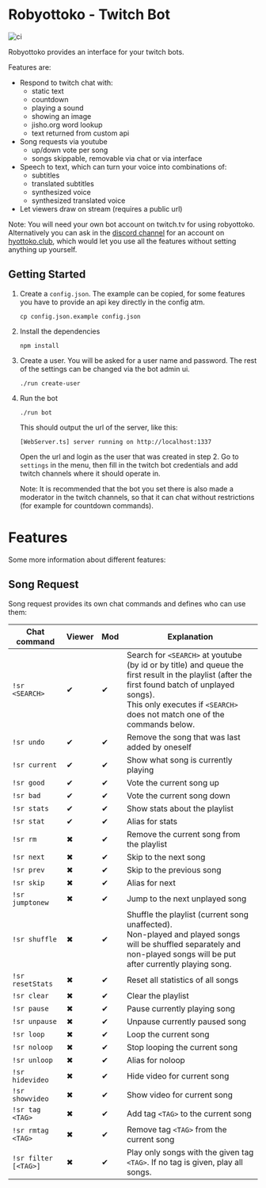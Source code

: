# Robyottoko - Twitch Bot

![ci](https://github.com/Zutatensuppe/robyottoko/actions/workflows/ci.yaml/badge.svg)

Robyottoko provides an interface for your twitch bots.

Features are:
- Respond to twitch chat with:
  - static text
  - countdown
  - playing a sound
  - showing an image
  - jisho.org word lookup
  - text returned from custom api
- Song requests via youtube
  - up/down vote per song
  - songs skippable, removable via chat or via interface
- Speech to text, which can turn your voice into combinations of:
  - subtitles
  - translated subtitles
  - synthesized voice
  - synthesized translated voice
- Let viewers draw on stream (requires a public url)

Note: You will need your own bot account on twitch.tv for using
robyottoko. Alternatively you can ask in
the [discord channel](https://discord.gg/jrPSmmHhbE)
for an account on [hyottoko.club](https://hyottoko.club), which
would let you use all the features without setting anything up yourself.

## Getting Started

1. Create a `config.json`. The example can be copied, for some
features you have to provide an api key directly in the config atm.

    ```
    cp config.json.example config.json
    ```

2. Install the dependencies

    ```
    npm install
    ```

3. Create a user. You will be asked for a user name and password.
The rest of the settings can be changed via the bot admin ui.

    ```
    ./run create-user
    ```

4. Run the bot

    ```
    ./run bot
    ```

    This should output the url of the server, like this:
    ```
    [WebServer.ts] server running on http://localhost:1337
    ```

    Open the url and login as the user that was created in step 2.
    Go to `settings` in the menu, then fill in the twitch bot credentials and add twitch channels where it should operate in.

    Note: It is recommended that the bot you set there is also made a
    moderator in the twitch channels, so that it can chat without
    restrictions (for example for countdown commands).

# Features

Some more information about different features:

## Song Request

Song request provides its own chat commands and defines who can use them:

Chat command     | Viewer | Mod | Explanation
-----------------|--------|-----|---------------------------------------
`!sr <SEARCH>`       | ✔  | ✔   | Search for `<SEARCH>` at youtube (by id or by title) and queue the first result in the playlist (after the first found batch of unplayed songs). <br /> This only executes if `<SEARCH>` does not match one of the commands below.
`!sr undo`           | ✔  | ✔   | Remove the song that was last added by oneself
`!sr current`        | ✔  | ✔   | Show what song is currently playing
`!sr good`           | ✔  | ✔   | Vote the current song up
`!sr bad`            | ✔  | ✔   | Vote the current song down
`!sr stats`          | ✔  | ✔   | Show stats about the playlist
`!sr stat`           | ✔  | ✔   | Alias for stats
`!sr rm`             | ✖  | ✔   | Remove the current song from the playlist
`!sr next`           | ✖  | ✔   | Skip to the next song
`!sr prev`           | ✖  | ✔   | Skip to the previous song
`!sr skip`           | ✖  | ✔   | Alias for next
`!sr jumptonew`      | ✖  | ✔   | Jump to the next unplayed song
`!sr shuffle`        | ✖  | ✔   | Shuffle the playlist (current song unaffected). <br /> Non-played and played songs will be shuffled separately and non-played songs will be put after currently playing song.
`!sr resetStats`     | ✖  | ✔   | Reset all statistics of all songs
`!sr clear`          | ✖  | ✔   | Clear the playlist
`!sr pause`          | ✖  | ✔   | Pause currently playing song
`!sr unpause`        | ✖  | ✔   | Unpause currently paused song
`!sr loop`           | ✖  | ✔   | Loop the current song
`!sr noloop`         | ✖  | ✔   | Stop looping the current song
`!sr unloop`         | ✖  | ✔   | Alias for noloop
`!sr hidevideo`      | ✖  | ✔   | Hide video for current song
`!sr showvideo`      | ✖  | ✔   | Show video for current song
`!sr tag <TAG>`      | ✖  | ✔   | Add tag `<TAG>` to the current song
`!sr rmtag <TAG>`    | ✖  | ✔   | Remove tag `<TAG>` from the current song
`!sr filter [<TAG>]` | ✖  | ✔   | Play only songs with the given tag `<TAG>`. If no tag is given, play all songs.
